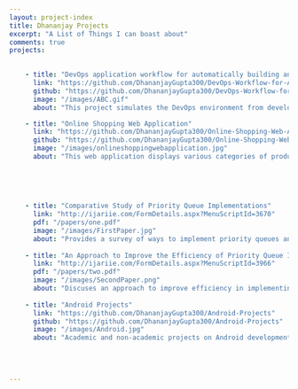 ```yaml
---
layout: project-index
title: Dhananjay Projects 
excerpt: "A List of Things I can boast about"
comments: true
projects:
    

    - title: "DevOps application workflow for automatically building and analyzing software applications."
      link: "https://github.com/DhananjayGupta300/DevOps-Workflow-for-Automatically-Building-and-Analyzing-Software-Applications"
      github: "https://github.com/DhananjayGupta300/DevOps-Workflow-for-Automatically-Building-and-Analyzing-Software-Applications"
      image: "/images/ABC.gif"
      about: "This project simulates the DevOps environment from developers pushing their code to automated building, testing and analyzing of code. Our Java project simulates this process by downloading repositories from GitHub, uploading each repository to a local GitLab server, which triggers the build process and code analysis in the locally installed Jenkins server. Our Jenkins server configuration built, tested and analyzed project code using JaCoCo and Understand. Our implementation of the DevOps environment focused on Java Maven applications containing unit tests and JaCoCo support. The project is implemented in Java and built with Gradle. GitHub, GitLab, and Jenkins Java APIs are used to access GitHub.com, the local GitLab server, and the local Jenkins server from the Main.java file. The JGit Java library is used for git repository management within our project. These dependencies are documented in the build.gradle file. We were able to successfully perform a stress test of our Java application by pushing 54 Github projects through our DevOps simulation without error. From the execution of our application to the last job being built in Jenkins, it took approximately 20 minutes. 25 out of the 54 applications built successfully some of which had included JaCoCo code coverage, unit testing results, and produced Understand code analysis. The remaining 29 failed for a variety of reasons such as missing pom.xml build file, failed unit tests, missing plugins, etc. Please note that our application only pulls the first 100 repository results of our GitHub.com query due to GitHub API limitations. Despite this GitHub API limitation, during our stress test we found that 100 repositories was enough to produce a sufficient number of successful builds."

    - title: "Online Shopping Web Application"
      link: "https://github.com/DhananjayGupta300/Online-Shopping-Web-Application"
      github: "https://github.com/DhananjayGupta300/Online-Shopping-Web-Application"
      image: "/images/onlineshoppingwebapplication.jpg"
      about: "This web application displays various categories of products to purchase or look for. It allows users to have their private accounts and put items in a shopping cart."
      
      
    
      
      
    - title: "Comparative Study of Priority Queue Implementations"
      link: "http://ijariie.com/FormDetails.aspx?MenuScriptId=3670"
      pdf: "/papers/one.pdf"
      image: "/images/FirstPaper.jpg"
      about: "Provides a survey of ways to implement priority queues and their associated complexities" 
      
    - title: "An Approach to Improve the Efficiency of Priority Queue Implementations"
      link: "http://ijariie.com/FormDetails.aspx?MenuScriptId=3966"
      pdf: "/papers/two.pdf"
      image: "/images/SecondPaper.png"
      about: "Discuses an approach to improve efficiency in implementing Priorty Queues through memory pool."
      
    - title: "Android Projects"
      link: "https://github.com/DhananjayGupta300/Android-Projects"
      github: "https://github.com/DhananjayGupta300/Android-Projects"
      image: "/images/Android.jpg"
      about: "Academic and non-academic projects on Android development."
      
      
    
   
---
```


